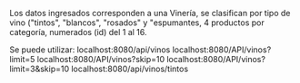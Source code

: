 Los datos ingresados corresponden a una Vinería, se clasifican por tipo de vino ("tintos", "blancos", "rosados" y "espumantes, 4 productos por categoría, numerados (id) del 1 al 16.

Se puede utilizar:
    localhost:8080/api/vinos
    localhost:8080/API/vinos?limit=5
    localhost:8080/API/vinos?skip=10
    localhost:8080/API/vinos?limit=3&skip=10
    localhost:8080/api/vinos/tintos
